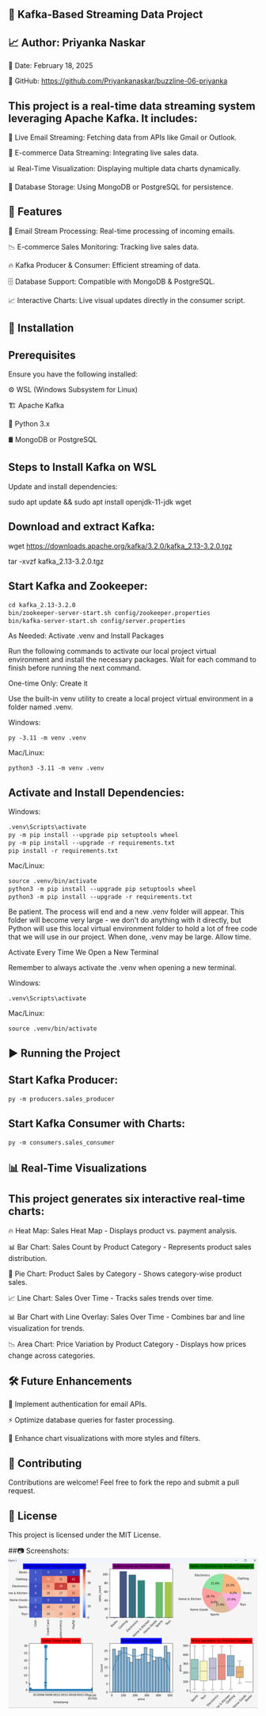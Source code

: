 ## 📌 Kafka-Based Streaming Data Project

## 📈 Author: Priyanka Naskar

📅 Date: February 18, 2025

🔗 GitHub: https://github.com/Priyankanaskar/buzzline-06-priyanka

## This project is a real-time data streaming system leveraging Apache Kafka. It includes:

🔗 Live Email Streaming: Fetching data from APIs like Gmail or Outlook.

🛒 E-commerce Data Streaming: Integrating live sales data.

📊 Real-Time Visualization: Displaying multiple data charts dynamically.

💾 Database Storage: Using MongoDB or PostgreSQL for persistence.

## 🚀 Features

📩 Email Stream Processing: Real-time processing of incoming emails.

📉 E-commerce Sales Monitoring: Tracking live sales data.

🔥 Kafka Producer & Consumer: Efficient streaming of data.

🗄 Database Support: Compatible with MongoDB & PostgreSQL.

📈 Interactive Charts: Live visual updates directly in the consumer script.

## 🔧 Installation

## Prerequisites

Ensure you have the following installed:

⚙️ WSL (Windows Subsystem for Linux)

🏗 Apache Kafka

🐍 Python 3.x

🛢 MongoDB or PostgreSQL

## Steps to Install Kafka on WSL

Update and install dependencies:

sudo apt update && sudo apt install openjdk-11-jdk wget

## Download and extract Kafka:

wget https://downloads.apache.org/kafka/3.2.0/kafka_2.13-3.2.0.tgz

tar -xvzf kafka_2.13-3.2.0.tgz

## Start Kafka and Zookeeper:

```
cd kafka_2.13-3.2.0
bin/zookeeper-server-start.sh config/zookeeper.properties 
bin/kafka-server-start.sh config/server.properties 

```

As Needed: Activate .venv and Install Packages

Run the following commands to activate our local project virtual environment and install the necessary packages. Wait for each command to finish before running the next command.

One-time Only: Create it

Use the built-in venv utility to create a local project virtual environment in a folder named .venv.

Windows:
```
py -3.11 -m venv .venv
```

Mac/Linux:
```
python3 -3.11 -m venv .venv
```
## Activate and Install Dependencies:
Windows:
```
.venv\Scripts\activate
py -m pip install --upgrade pip setuptools wheel
py -m pip install --upgrade -r requirements.txt
pip install -r requirements.txt

```
Mac/Linux:

```
source .venv/bin/activate
python3 -m pip install --upgrade pip setuptools wheel
python3 -m pip install --upgrade -r requirements.txt

```

Be patient. The process will end and a new .venv folder will appear. This folder will become very large - we don't do anything with it directly, but Python will use this local virtual environment folder to hold a lot of free code that we will use in our project. When done, .venv may be large. Allow time.

Activate Every Time We Open a New Terminal

Remember to always activate the .venv when opening a new terminal.

Windows:
```
.venv\Scripts\activate
```
Mac/Linux:
```
source .venv/bin/activate
```

## ▶️ Running the Project 

## Start Kafka Producer:
```
py -m producers.sales_producer
```

## Start Kafka Consumer with Charts:
```
py -m consumers.sales_consumer
```
## 📊 Real-Time Visualizations

## This project generates six interactive real-time charts:

🔥 Heat Map: Sales Heat Map - Displays product vs. payment analysis.

📊 Bar Chart: Sales Count by Product Category - Represents product sales distribution.

🥧 Pie Chart: Product Sales by Category - Shows category-wise product sales.

📈 Line Chart: Sales Over Time - Tracks sales trends over time.

📊 Bar Chart with Line Overlay: Sales Over Time - Combines bar and line visualization for trends.

📉 Area Chart: Price Variation by Product Category - Displays how prices change across categories.

## 🛠 Future Enhancements

🔐 Implement authentication for email APIs.

⚡ Optimize database queries for faster processing.

🎨 Enhance chart visualizations with more styles and filters.

## 🤝 Contributing

Contributions are welcome! Feel free to fork the repo and submit a pull request.

## 📜 License

This project is licensed under the MIT License.

##📷 Screenshots:
![alt text](screenshot.png)